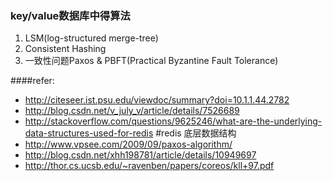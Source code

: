 ### key/value数据库中得算法
1. LSM(log-structured merge-tree)
2. Consistent Hashing
3. 一致性问题Paxos & PBFT(Practical Byzantine Fault Tolerance)

####refer:
- http://citeseer.ist.psu.edu/viewdoc/summary?doi=10.1.1.44.2782
- http://blog.csdn.net/v_july_v/article/details/7526689
- http://stackoverflow.com/questions/9625246/what-are-the-underlying-data-structures-used-for-redis #redis 底层数据结构
- http://www.vpsee.com/2009/09/paxos-algorithm/
- http://blog.csdn.net/xhh198781/article/details/10949697
- http://thor.cs.ucsb.edu/~ravenben/papers/coreos/kll+97.pdf
